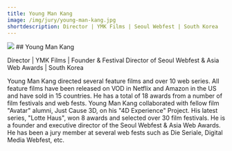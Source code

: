 ```yaml
---
title: Young Man Kang
image: /img/jury/young-man-kang.jpg
shortdescription: Director | YMK Films | Seoul Webfest | South Korea
---
```

<img src="/img/jury/young-man-kang.jpg">
## Young Man Kang

Director | YMK Films | Founder & Festival Director of Seoul Webfest & Asia Web Awards | South Korea

Young Man Kang directed several feature films and over 10 web series. All feature films have been released on VOD in Netflix and Amazon in the US and have sold in 15 countries. He has a total of 18 awards from a number of film festivals and web fests. Young Man Kang collaborated with fellow film "Avatar" alumni, Just Cause 3D, on his "4D Experience" Project. His latest series, "Lotte Haus", won 8 awards and selected over 30 film festivals. He is a founder and executive director of the Seoul Webfest & Asia Web Awards. He has been a jury member at several web fests such as Die Seriale, Digital Media Webfest, etc.

